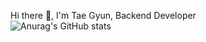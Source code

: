 Hi there 👋, I'm Tae Gyun, Backend Developer  
![Anurag's GitHub stats](https://github-readme-stats.vercel.app/api?username=t-g-kim&show_icons=true&theme=radical)
